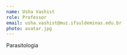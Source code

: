 ```yaml
---
name: Usha Vashist
role: Professor
email: usha.vashist@muz.ifsuldeminas.edu.br
photo: avatar.jpg
---
```

Parasitologia
